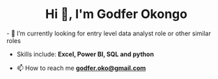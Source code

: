 <h1 align="center">Hi 👋, I'm Godfer Okongo</h1>
- 🌱 I’m currently looking for entry level data analyst role or other similar roles

- Skills include: **Excel, Power BI, SQL and python**

- 📫 How to reach me **godfer.oko@gmail.com**


